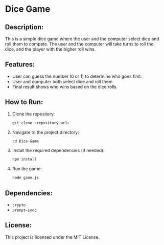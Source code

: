 # Dice Game

## Description:
This is a simple dice game where the user and the computer select dice and roll them to compete. The user and the computer will take turns to roll the dice, and the player with the higher roll wins.

## Features:
- User can guess the number (0 or 1) to determine who goes first.
- User and computer both select dice and roll them.
- Final result shows who wins based on the dice rolls.

## How to Run:
1. Clone the repository:
    ```bash
    git clone <repository_url>
    ```
2. Navigate to the project directory:
    ```bash
    cd Dice-Game
    ```
3. Install the required dependencies (if needed):
    ```bash
    npm install
    ```
4. Run the game:
    ```bash
    node game.js
    ```

## Dependencies:
- `crypto`
- `prompt-sync`

## License:
This project is licensed under the MIT License.
